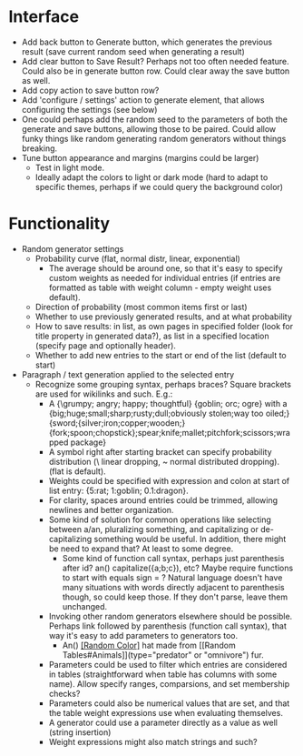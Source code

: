 

# Interface
- Add back button to Generate button, which generates the previous result (save current random seed when generating a result)
- Add clear button to Save Result?  Perhaps not too often needed feature.  Could also be in generate button row.  Could clear away the save button as well.
- Add copy action to save button row?
- Add 'configure / settings' action to generate element, that allows configuring the settings (see below)
- One could perhaps add the random seed to the parameters of both the generate and save buttons, allowing those to be paired.  Could allow funky things like random generating random generators without things breaking.
- Tune button appearance and margins (margins could be larger)
    - Test in light mode.
    - Ideally adapt the colors to light or dark mode (hard to adapt to specific themes, perhaps if we could query the background color)

# Functionality
- Random generator settings
    - Probability curve (flat, normal distr, linear, exponential)
        - The average should be around one, so that it's easy to specify custom weights as needed for individual entries (if entries are formatted as table with weight column - empty weight uses default).
    - Direction of probability (most common items first or last)
    - Whether to use previously generated results, and at what probability
    - How to save results: in list, as own pages in specified folder (look for title property in generated data?), as list in a specified location (specify page and optionally header).
    - Whether to add new entries to the start or end of the list (default to start)
- Paragraph / text generation applied to the selected entry
    - Recognize some grouping syntax, perhaps braces?  Square brackets are used for wikilinks and such.  E.g.:
        - A {\grumpy; angry; happy; thoughtful} {goblin; orc; ogre} with a {big;huge;small;sharp;rusty;dull;obviously stolen;way too oiled;} {sword;{silver;iron;copper;wooden;} {fork;spoon;chopstick};spear;knife;mallet;pitchfork;scissors;wrapped package} 
        - A symbol right after starting bracket can specify probability distribution (\ linear dropping, ~ normal distributed dropping).  (flat is default).
        - Weights could be specified with expression and colon at start of list entry: {5:rat; 1:goblin; 0.1:dragon}.
        - For clarity, spaces around entries could be trimmed, allowing newlines and better organization.
        - Some kind of solution for common operations like selecting between a/an, pluralizing something, and capitalizing or de-capitalizing something would be useful.  In addition, there might be need to expand that?  At least to some degree.
            - Some kind of function call syntax, perhaps just parenthesis after id?  an()  capitalize({a;b;c}), etc?  Maybe require functions to start with equals sign = ?  Natural language doesn't have many situations with words directly adjacent to parenthesis though, so could keep those.  If they don't parse, leave them unchanged.
        - Invoking other random generators elsewhere should be possible.  Perhaps link followed by parenthesis (function call syntax), that way it's easy to add parameters to generators too.
            - An() [[Random Color]]() hat made from [[Random Tables#Animals]](type="predator" or "omnivore") fur.
        - Parameters could be used to filter which entries are considered in tables (straightforward when table has columns with some name).  Allow specify ranges, comparsions, and set membership checks?
        - Parameters could also be numerical values that are set, and that the table weight expressions use when evaluating themselves.
        - A generator could use a parameter directly as a value as well (string insertion)
        - Weight expressions might also match strings and such?
